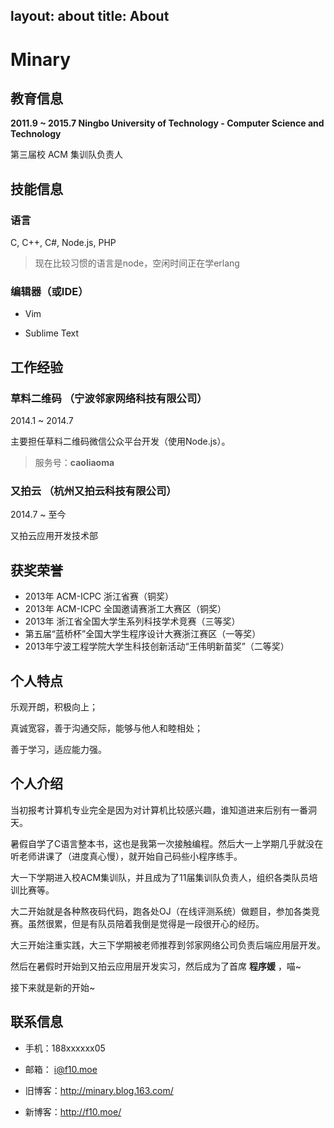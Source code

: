 layout: about
title: About
---

# Minary 

## 教育信息

**2011.9 ~ 2015.7 Ningbo University of Technology - Computer Science and Technology**

第三届校 ACM 集训队负责人

## 技能信息

### 语言

C, C++, C#, Node.js, PHP

> 现在比较习惯的语言是node，空闲时间正在学erlang

### 编辑器（或IDE）

+ Vim

+ Sublime Text

## 工作经验

### 草料二维码 （宁波邻家网络科技有限公司）

2014.1 ~ 2014.7

主要担任草料二维码微信公众平台开发（使用Node.js）。

> 服务号：**caoliaoma**

### 又拍云 （杭州又拍云科技有限公司）

2014.7 ~ 至今

又拍云应用开发技术部

## 获奖荣誉

+ 2013年 ACM-ICPC 浙江省赛（铜奖）
+ 2013年 ACM-ICPC 全国邀请赛浙工大赛区（铜奖）
+ 2013年 浙江省全国大学生系列科技学术竞赛（三等奖）
+ 第五届“蓝桥杯”全国大学生程序设计大赛浙江赛区（一等奖）
+ 2013年宁波工程学院大学生科技创新活动“王伟明新苗奖”（二等奖）

## 个人特点

乐观开朗，积极向上；

真诚宽容，善于沟通交际，能够与他人和睦相处；

善于学习，适应能力强。


## 个人介绍

当初报考计算机专业完全是因为对计算机比较感兴趣，谁知道进来后别有一番洞天。

暑假自学了C语言整本书，这也是我第一次接触编程。然后大一上学期几乎就没在听老师讲课了（进度真心慢），就开始自己码些小程序练手。

大一下学期进入校ACM集训队，并且成为了11届集训队负责人，组织各类队员培训比赛等。

大二开始就是各种熬夜码代码，跑各处OJ（在线评测系统）做题目，参加各类竞赛。虽然很累，但是有队员陪着我倒是觉得是一段很开心的经历。

大三开始注重实践，大三下学期被老师推荐到邻家网络公司负责后端应用层开发。

然后在暑假时开始到又拍云应用层开发实习，然后成为了首席 **程序媛** ，喵~

接下来就是新的开始~



## 联系信息

+ 手机：188xxxxxx05

+ 邮箱： i@f10.moe

+ 旧博客：http://minary.blog.163.com/

+ 新博客：http://f10.moe/ 
